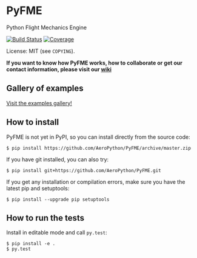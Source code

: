 # PyFME
Python Flight Mechanics Engine

[![Build Status](https://img.shields.io/travis/AeroPython/PyFME/master.svg?style=flat-square)](https://travis-ci.org/AeroPython/PyFME) [![Coverage](https://img.shields.io/codecov/c/github/AeroPython/PyFME.svg?style=flat-square)](https://codecov.io/github/AeroPython/PyFME?branch=master)

License: MIT (see `COPYING`).

**If you want to know how PyFME works, how to collaborate or get our contact information, please visit our [wiki](https://github.com/AeroPython/PyFME/wiki)**

## Gallery of examples

[Visit the examples gallery!](http://mybinder.org/repo/AeroPython/PyFME)

## How to install

PyFME is not yet in PyPI, so you can install directly from the source code:

    $ pip install https://github.com/AeroPython/PyFME/archive/master.zip

If you have git installed, you can also try:

    $ pip install git+https://github.com/AeroPython/PyFME.git

If you get any installation or compilation errors, make sure you have the latest pip and setuptools:

    $ pip install --upgrade pip setuptools

## How to run the tests

Install in editable mode and call `py.test`:

    $ pip install -e .
    $ py.test
 
